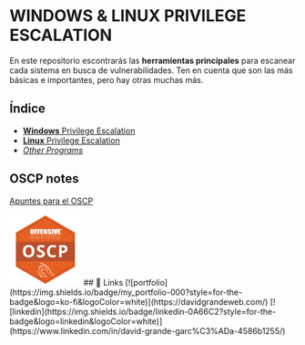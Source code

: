 
# **WINDOWS** & **LINUX** PRIVILEGE ESCALATION

En este repositorio escontrarás las **herramientas principales** para escanear cada sistema en busca de vulnerabilidades. 
Ten en cuenta que son las más básicas e importantes, pero hay otras muchas más.




## Índice

 - [**Windows** Privilege Escalation](https://github.com/DavidGrandeWeb/CyberTOOLS/tree/main/Windows)
 - [**Linux** Privilege Escalation](https://github.com/DavidGrandeWeb/CyberTOOLS/tree/main/Linux)
 - [*Other Programs*](https://bulldogjob.com/news/449-how-to-write-a-good-readme-for-your-github-project)


## OSCP notes

[Apuntes para el OSCP](https://linktodocumentation)

<img src="https://raw.githubusercontent.com/DavidGrandeWeb/CyberTOOLS/main/Windows/IMG/oscp-icon.png" width="25%" height="25%">
## 🔗 Links
[![portfolio](https://img.shields.io/badge/my_portfolio-000?style=for-the-badge&logo=ko-fi&logoColor=white)](https://davidgrandeweb.com/)
[![linkedin](https://img.shields.io/badge/linkedin-0A66C2?style=for-the-badge&logo=linkedin&logoColor=white)](https://www.linkedin.com/in/david-grande-garc%C3%ADa-4586b1255/)

